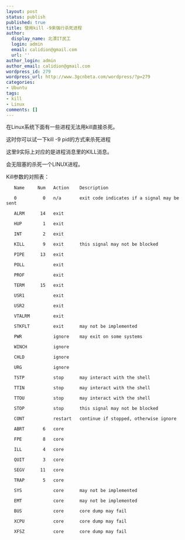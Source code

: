 ```yaml
---
layout: post
status: publish
published: true
title: 使用kill -9来强行杀死进程
author:
  display_name: 北漂IT民工
  login: admin
  email: calidion@gmail.com
  url: ''
author_login: admin
author_email: calidion@gmail.com
wordpress_id: 279
wordpress_url: http://www.3gcnbeta.com/wordpress/?p=279
categories:
- Ubuntu
tags:
- kill
- Linux
comments: []
---
```

在Linux系统下面有一些进程无法用kill直接杀死。

这时你可以试一下kill -9 pid的方式来杀死进程

这里9实际上对应的是进程消息里的KILL消息。

会无阻塞的杀死一个LINUX进程。

Kill参数的对照表：

       Name     Num   Action    Description

       0          0   n/a       exit code indicates if a signal may be sent

       ALRM      14   exit

       HUP        1   exit

       INT        2   exit

       KILL       9   exit      this signal may not be blocked

       PIPE      13   exit

       POLL           exit

       PROF           exit

       TERM      15   exit

       USR1           exit

       USR2           exit

       VTALRM         exit

       STKFLT         exit      may not be implemented

       PWR            ignore    may exit on some systems

       WINCH          ignore

       CHLD           ignore

       URG            ignore

       TSTP           stop      may interact with the shell

       TTIN           stop      may interact with the shell

       TTOU           stop      may interact with the shell

       STOP           stop      this signal may not be blocked

       CONT           restart   continue if stopped, otherwise ignore

       ABRT       6   core

       FPE        8   core

       ILL        4   core

       QUIT       3   core

       SEGV      11   core

       TRAP       5   core

       SYS            core      may not be implemented

       EMT            core      may not be implemented

       BUS            core      core dump may fail

       XCPU           core      core dump may fail

       XFSZ           core      core dump may fail